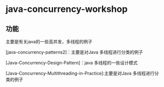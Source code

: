 # java-concurrency-workshop


## 功能

主要是有关java的一些高并发，多线程的例子

[java-concurrency-patterns2]：主要是对Java 多线程进行分类的例子

[Java-Concurrency-Design-Pattern]：java 多线程的一些设计模式

[Java-Concurrency-Multithreading-in-Practice]:主要是对Java 多线程进行分类的例子

[redis-distributed-lock]:redis分布式锁的实现


